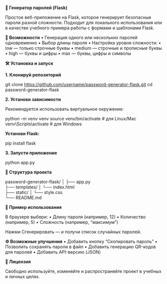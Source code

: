 **🔐 Генератор паролей (Flask)**

Простое веб-приложение на Flask, которое генерирует безопасные пароли разной сложности.
Подходит для локального использования или в качестве учебного примера работы с формами и шаблонами Flask.

**🚀 Возможности**
 • Генерация одного или нескольких паролей одновременно
 • Выбор длины пароля
 • Настройка уровня сложности:
 • low — только строчные буквы
 • medium — строчные и прописные буквы
 • high — буквы и цифры
 • max — буквы, цифры и символы


**🛠 Установка и запуск**

**1. Клонируй репозиторий**

git clone https://github.com/username/password-generator-flask.git
cd password-generator-flask

**2. Установи зависимости**

Рекомендуется использовать виртуальное окружение:

python -m venv venv
source venv/bin/activate  # для Linux/Mac
venv\Scripts\activate     # для Windows

**Установи Flask:**

pip install flask

**3. Запусти приложение**

python app.py

**📁 Структура проекта**

password-generator-flask/
│
├── app.py     
├── templates/
│   └── index.html  
├── static/
│   └── style.css   
└── README.md 

**🧠 Пример использования**

В браузере выбери:
 • Длину пароля (например, 12)
 • Количество (например, 5)
 • Сложность (например, “максимум”)

Нажми Сгенерировать — и получи список случайных паролей.

**⚙️ Возможные улучшения**
 • Добавить кнопку “Скопировать пароль”
 • Позволить сохранять пароли в файл
 • Добавить генерацию QR-кодов для паролей
 • Добавить API-версию (JSON)

**📄 Лицензия**

Свободно используйте, изменяйте и распространяйте проект в учебных и личных целях.
